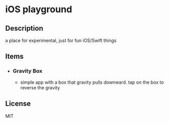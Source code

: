 # iOS playground

## Description

a place for experimental, just for fun iOS/Swift things

## Items

* ### Gravity Box

    * simple app with a box that gravity pulls downward. tap on the box to reverse the gravity
 
## License

MIT
